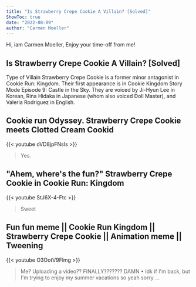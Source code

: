 ```yaml
---
title: "Is Strawberry Crepe Cookie A Villain? [Solved]"
ShowToc: true 
date: "2022-08-09"
author: "Carmen Moeller" 
---
```


Hi, iam Carmen Moeller, Enjoy your time-off from me!
## Is Strawberry Crepe Cookie A Villain? [Solved]
 Type of Villain Strawberry Crepe Cookie is a former minor antagonist in Cookie Run: Kingdom. Their first appearance is in Cookie Kingdom Story Mode Episode 9: Castle in the Sky. They are voiced by Ji-Hyun Lee in Korean, Rina Hidaka in Japanese (whom also voiced Doll Master), and Valeria Rodriguez in English.

## Cookie run Odyssey. Strawberry Crepe Cookie meets Clotted Cream Cookid
{{< youtube oVD8jpFNsIs >}}
>Yes.

## "Ahem, where's the fun?" Strawberry Crepe Cookie in Cookie Run: Kingdom
{{< youtube StJ6X-4-Ftc >}}
>Sweet 

## Fun fun meme || Cookie Run Kingdom || Strawberry Crepe Cookie || Animation meme || Tweening
{{< youtube O3OotV9Flmg >}}
>Me? Uploading a video?? FINALLY??????? DAMN • Idk if I'm back, but I'm trying to enjoy my summer vacations so yeah sorry ...

